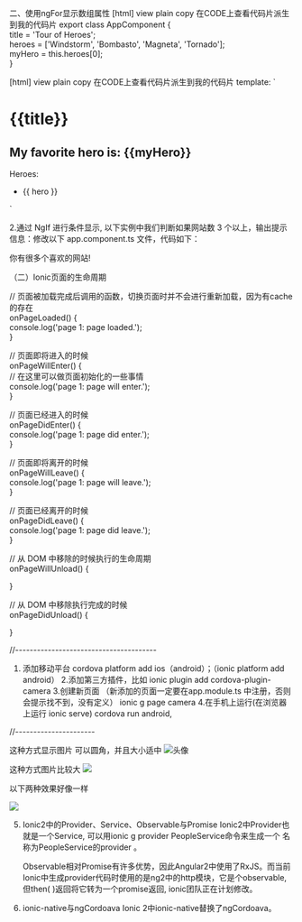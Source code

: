 二、使用ngFor显示数组属性
[html] view plain copy 在CODE上查看代码片派生到我的代码片
export class AppComponent {  
  title = 'Tour of Heroes';  
  heroes = ['Windstorm', 'Bombasto', 'Magneta', 'Tornado'];  
  myHero = this.heroes[0];  
}  

[html] view plain copy 在CODE上查看代码片派生到我的代码片
template: `  
   <h1>{{title}}</h1>  
   <h2>My favorite hero is: {{myHero}}</h2>  
   <p>Heroes:</p>  
   <ul>  
     <li *ngFor="let hero of heroes">  
       {{ hero }}  
     </li>  
   </ul>  
 `
   
2.通过 NgIf 进行条件显示, 以下实例中我们判断如果网站数 3 个以上，输出提示信息：修改以下 app.component.ts 文件，代码如下：
<p *ngIf="sites.length > 3">你有很多个喜欢的网站!</p>


（二）Ionic页面的生命周期

// 页面被加载完成后调用的函数，切换页面时并不会进行重新加载，因为有cache的存在  
onPageLoaded() {  
  console.log('page 1: page loaded.');  
}  
  
// 页面即将进入的时候  
onPageWillEnter() {  
  // 在这里可以做页面初始化的一些事情  
  console.log('page 1: page will enter.');  
}  
  
// 页面已经进入的时候  
onPageDidEnter() {  
  console.log('page 1: page did enter.');  
}  
  
// 页面即将离开的时候  
onPageWillLeave() {  
  console.log('page 1: page will leave.');  
}  
  
// 页面已经离开的时候  
onPageDidLeave() {  
  console.log('page 1: page did leave.');  
}  
  
// 从 DOM 中移除的时候执行的生命周期  
onPageWillUnload() {  
  
}  
  
// 从 DOM 中移除执行完成的时候  
onPageDidUnload() {  
  
}  


//---------------------------------------
1. 添加移动平台
cordova platform add ios（android）；（ionic platform add android）
2.添加第三方插件，比如
ionic plugin add cordova-plugin-camera
3.创建新页面 （新添加的页面一定要在app.module.ts 中注册，否则会提示找不到，没有定义）
ionic g page camera
4.在手机上运行(在浏览器上运行 ionic serve)
cordova run android,



//----------------------

这种方式显示图片 可以圆角，并且大小适中
 <ion-avatar item-right><img src="assets/image/video.png" alt="头像"></ion-avatar>
 
 
 这种方式图片比较大
 <ion-thumbnail item-right> <img src="assets/image/video.png" ></ion-thumbnail>
 
 
 以下两种效果好像一样
 <!--<img [src]="homeList.image">-->
 <img src="{{homeList.image}}">


5. Ionic2中的Provider、Service、Observable与Promise
    Ionic2中Provider也就是一个Service, 可以用ionic g provider PeopleService命令来生成一个
    名称为PeopleService的provider 。

    Observable相对Promise有许多优势，因此Angular2中使用了RxJS。而当前Ionic中生成provider代码时使用的是ng2中的http模块，它是个observable,
     但then( )返回将它转为一个promise返回, ionic团队正在计划修改。

6.  ionic-native与ngCordoava
    Ionic 2中ionic-native替换了ngCordoava。
